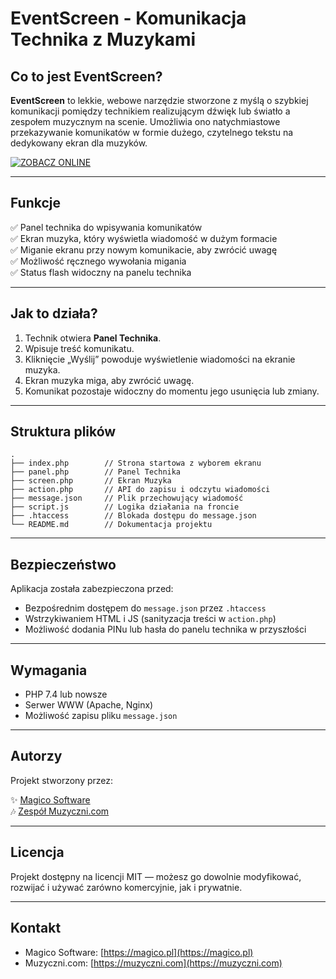 # EventScreen - Komunikacja Technika z Muzykami

## Co to jest EventScreen?

**EventScreen** to lekkie, webowe narzędzie stworzone z myślą o szybkiej komunikacji pomiędzy technikiem realizującym dźwięk lub światło a zespołem muzycznym na scenie. Umożliwia ono natychmiastowe przekazywanie komunikatów w formie dużego, czytelnego tekstu na dedykowany ekran dla muzyków.

[![ZOBACZ ONLINE](https://img.shields.io/badge/ZOBACZ%20ONLINE-muzyczni.com%2Feventscreen-blue?style=for-the-badge)](https://muzyczni.com/eventscreen)

---

## Funkcje

✅ Panel technika do wpisywania komunikatów  
✅ Ekran muzyka, który wyświetla wiadomość w dużym formacie  
✅ Miganie ekranu przy nowym komunikacie, aby zwrócić uwagę  
✅ Możliwość ręcznego wywołania migania  
✅ Status flash widoczny na panelu technika  

---

## Jak to działa?

1. Technik otwiera **Panel Technika**.
2. Wpisuje treść komunikatu.
3. Kliknięcie „Wyślij” powoduje wyświetlenie wiadomości na ekranie muzyka.
4. Ekran muzyka miga, aby zwrócić uwagę.
5. Komunikat pozostaje widoczny do momentu jego usunięcia lub zmiany.

---

## Struktura plików

```
.
├── index.php        // Strona startowa z wyborem ekranu
├── panel.php        // Panel Technika
├── screen.php       // Ekran Muzyka
├── action.php       // API do zapisu i odczytu wiadomości
├── message.json     // Plik przechowujący wiadomość
├── script.js        // Logika działania na froncie
├── .htaccess        // Blokada dostępu do message.json
└── README.md        // Dokumentacja projektu
```

---

## Bezpieczeństwo

Aplikacja została zabezpieczona przed:

- Bezpośrednim dostępem do `message.json` przez `.htaccess`
- Wstrzykiwaniem HTML i JS (sanityzacja treści w `action.php`)
- Możliwość dodania PINu lub hasła do panelu technika w przyszłości

---

## Wymagania

- PHP 7.4 lub nowsze
- Serwer WWW (Apache, Nginx)
- Możliwość zapisu pliku `message.json`

---

## Autorzy

Projekt stworzony przez:

✨ [Magico Software](https://magico.pl)  
🎶 [Zespół Muzyczni.com](https://muzyczni.com)

---

## Licencja

Projekt dostępny na licencji MIT — możesz go dowolnie modyfikować, rozwijać i używać zarówno komercyjnie, jak i prywatnie.

---

## Kontakt

- Magico Software: [https://magico.pl](https://magico.pl)
- Muzyczni.com: [https://muzyczni.com](https://muzyczni.com)